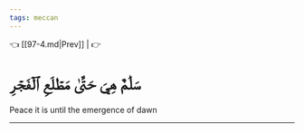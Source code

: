 ```yaml
---
tags: meccan
---
```


👈 [[97-4.md|Prev]] |  👉

# سَلَٰمٌ هِيَ حَتَّىٰ مَطۡلَعِ ٱلۡفَجۡرِ

Peace it is until the emergence of dawn

---

